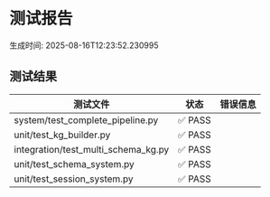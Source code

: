 # 测试报告

生成时间: 2025-08-16T12:23:52.230995

## 测试结果

| 测试文件 | 状态 | 错误信息 |
|----------|------|----------|
| system/test_complete_pipeline.py | ✅ PASS |  |
| unit/test_kg_builder.py | ✅ PASS |  |
| integration/test_multi_schema_kg.py | ✅ PASS |  |
| unit/test_schema_system.py | ✅ PASS |  |
| unit/test_session_system.py | ✅ PASS |  |
